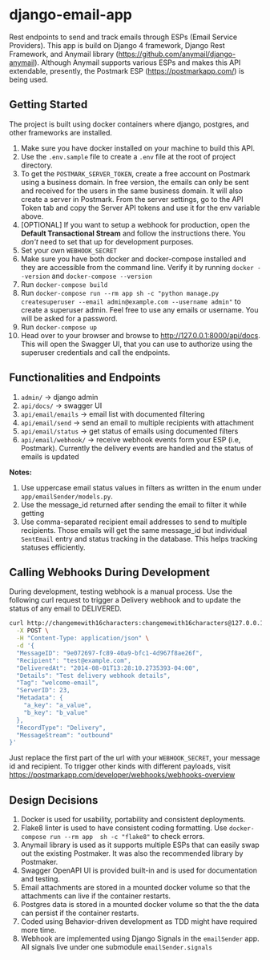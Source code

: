 # django-email-app

Rest endpoints to send and track emails through ESPs (Email Service Providers). This app is build on Django 4 framework, Django Rest Framework, and Anymail library (https://github.com/anymail/django-anymail). Although Anymail supports various ESPs and makes this API extendable, presently, the Postmark ESP (https://postmarkapp.com/) is being used.

## Getting Started
The project is built using docker containers where django, postgres, and other frameworks are installed.
1. Make sure you have docker installed on your machine to build this API.
2. Use the `.env.sample` file to create a `.env` file at the root of project directory.
3. To get the `POSTMARK_SERVER_TOKEN`, create a free account on Postmark using a business domain. In free version, the emails can only be sent and received for the users in the same business domain.
It will also create a server in Postmark. From the server settings, go to the API Token tab and copy the Server API tokens and use it for the env variable above.
1. [OPTIONAL] If you want to setup a webhook for production, open the **Default Transactional Stream** and follow the instructions there. You *don't* need to set that up for development purposes.
2. Set your own `WEBHOOK_SECRET`
3. Make sure you have both docker and docker-compose installed and they are accessible from the command line. Verify it by running `docker --version` and `docker-compose --version`
4. Run `docker-compose build`
5. Run `docker-compose run --rm app sh -c "python manage.py createsuperuser --email admin@example.com --username admin"` to create a superuser admin. Feel free to use any emails or username. You will be asked for a password.
6.  Run `docker-compose up`
7.  Head over to your browser and browse to http://127.0.0.1:8000/api/docs. This will open the Swagger UI, that you can use to authorize using the superuser credentials and call the endpoints.

## Functionalities and Endpoints

1. `admin/` -> django admin
2. `api/docs/` -> swagger UI
3. `api/email/emails` -> email list with documented filtering
4. `api/email/send` -> send an email to multiple recipients with attachment
5. `api/email/status` -> get status of emails using documented filters
6. `api/email/webhook/` -> receive webhook events form your ESP (i.e, Postmark). Currently the delivery events are handled and the status of emails is updated

**Notes:**
1. Use uppercase email status values in filters as written in the enum under `app/emailSender/models.py`.
2. Use the message_id returned after sending the email to filter it while getting
3. Use comma-separated recipient email addresses to send to multiple recipients. Those emails will get the same message_id but individual `SentEmail` entry and status tracking in the database. This helps tracking statuses efficiently.

## Calling Webhooks During Development
During development, testing webhook is a manual process. Use the following curl request to trigger a Delivery webhook and to update the status of any email to DELIVERED.

```bash
curl http://changemewith16characters:changemewith16characters@127.0.0.1:8000/api/email/webhook/postmark/tracking/ \
  -X POST \
  -H "Content-Type: application/json" \
  -d '{
  "MessageID": "9e072697-fc89-40a9-bfc1-4d967f8ae26f",
  "Recipient": "test@example.com",
  "DeliveredAt": "2014-08-01T13:28:10.2735393-04:00",
  "Details": "Test delivery webhook details",
  "Tag": "welcome-email",
  "ServerID": 23,
  "Metadata": {
    "a_key": "a_value",
    "b_key": "b_value"
  },
  "RecordType": "Delivery",
  "MessageStream": "outbound"
}'
```

Just replace the first part of the url with your `WEBHOOK_SECRET`, your message id and recipient. To trigger other kinds with different payloads, visit https://postmarkapp.com/developer/webhooks/webhooks-overview

## Design Decisions

1. Docker is used for usability, portability and consistent deployments.
2. Flake8 linter is used to have consistent coding formatting. Use `docker-compose run --rm app  sh -c "flake8"` to check errors.
3. Anymail library is used as it supports multiple ESPs that can easily swap out the existing Postmaker. It was also the recommended library by Postmaker.
4. Swagger OpenAPI UI is provided built-in and is used for documentation and testing.
5. Email attachments are stored in a mounted docker volume so that the attachments can live if the container restarts.
6. Postgres data is stored in a mounted docker volume so that the the data can persist if the container restarts.
7. Coded using Behavior-driven development as TDD might have required more time.
8. Webhook are implemented using Django Signals in the `emailSender` app. All signals live under one submodule `emailSender.signals`